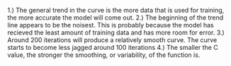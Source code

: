 1.) The general trend in the curve is the more data that is used for training, the more accurate the model will come out.
2.) The beginning of the trend line appears to be the noisest. This is probably because the model has recieved the least amount of training data and has more room for error.
3.) Around 200 iterations will produce a relatively smooth curve.  The curve starts to become less jagged around 100 iterations
4.) The smaller the C value, the stronger the smoothing, or variability, of the function is.
